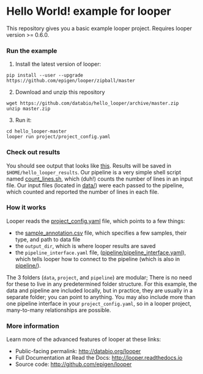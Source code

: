 # Hello World! example for looper

This repository gives you a basic example looper project. Requires looper version >= 0.6.0.

### Run the example

1. Install the latest version of looper:

```
pip install --user --upgrade https://github.com/epigen/looper/zipball/master
```

2. Download and unzip this repository

```
wget https://github.com/databio/hello_looper/archive/master.zip
unzip master.zip
```

3. Run it:

```
cd hello_looper-master
looper run project/project_config.yaml
```

### Check out results

You should see output that looks like [this](output.txt). Results will be saved in `$HOME/hello_looper_results`. Our pipeline is a very simple shell script named [count_lines.sh](pipeline/count_lines.sh), which (duh!) counts the number of lines in an input file. Our input files (located in [data/](data)) were each passed to the pipeline, which counted and reported the number of lines in each file.

### How it works

Looper reads the [project_config.yaml](project_config.yaml) file, which points to a few things:
 * the [sample_annotation.csv](sample_annotation.csv) file, which specifies a few samples, their type, and path to data file
 * the `output_dir`, which is where looper results are saved
 * the `pipeline_interface.yaml` file, ([pipeline/pipeline_interface.yaml](pipeline/pipeline_interface.yaml)), which tells looper how to connect to the pipeline (which is also in [pipeline/](pipeline/)).

The 3 folders (`data`, `project`, and `pipeline`) are modular; There is no need for these to live in any predetermined folder structure. For this example, the data and pipeline are included locally, but in practice, they are usually in a separate folder; you can point to anything. You may also include more than one pipeline interface in your `project_config.yaml`, so in a looper project, many-to-many relationships are possible.

### More information

Learn more of the advanced features of looper at these links:

 * Public-facing permalink: http://databio.org/looper
 * Full Documentation at Read the Docs: http://looper.readthedocs.io
 * Source code: http://github.com/epigen/looper
